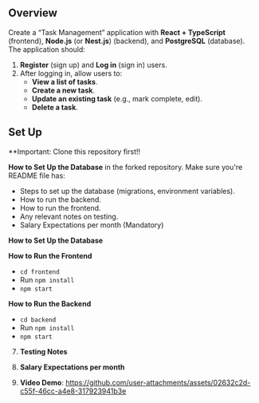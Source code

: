 ## Overview

Create a “Task Management” application with **React + TypeScript** (frontend), **Node.js** (or **Nest.js**) (backend), and **PostgreSQL** (database). The application should:

1. **Register** (sign up) and **Log in** (sign in) users.
2. After logging in, allow users to:
   - **View a list of tasks**.
   - **Create a new task**.
   - **Update an existing task** (e.g., mark complete, edit).
   - **Delete a task**.

## Set Up

**Important: Clone this repository first!!

**How to Set Up the Database** in the forked repository. Make sure you're README file has:
   - Steps to set up the database (migrations, environment variables).
   - How to run the backend.
   - How to run the frontend.
   - Any relevant notes on testing.
   - Salary Expectations per month (Mandatory)

**How to Set Up the Database**

**How to Run the Frontend**
- `cd frontend`
- Run `npm install`
- `npm start`

**How to Run the Backend**
- `cd backend`
- Run `npm install`
- `npm start`
  
7. **Testing Notes**
8. **Salary Expectations per month**

     
3. **Video Demo**: 
https://github.com/user-attachments/assets/02632c2d-c55f-46cc-a4e8-317923941b3e
